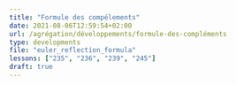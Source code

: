 ```yaml
---
title: "Formule des compélements"
date: 2021-08-06T12:59:54+02:00
url: /agrégation/développements/formule-des-compléments
type: developments
file: "euler_reflection_formula"
lessons: ["235", "236", "239", "245"]
draft: true
---
```

